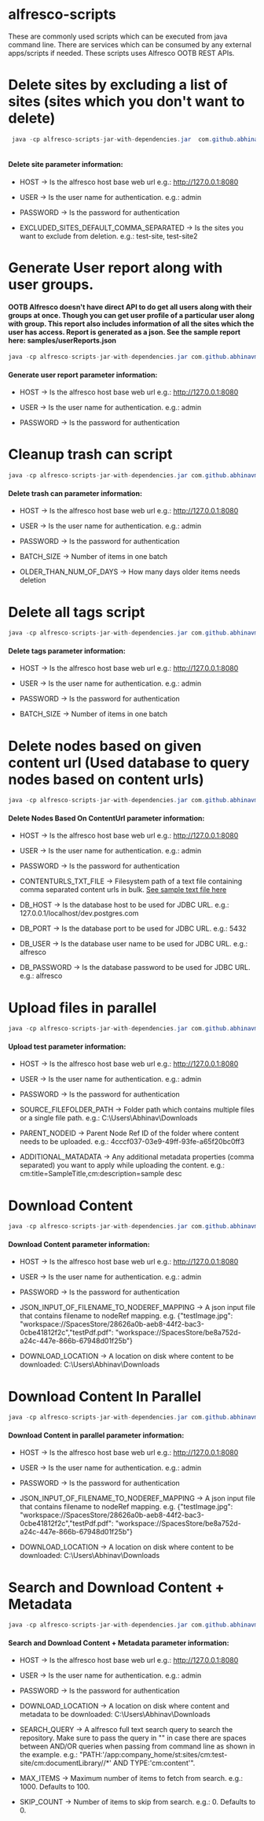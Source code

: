 # alfresco-scripts

These are commonly used scripts which can be executed from java command line. There are services which can be consumed by any external apps/scripts if needed. These scripts uses Alfresco OOTB REST APIs.



# Delete sites by excluding a list of sites (sites which you don't want to delete)
 
 ```java
  java -cp alfresco-scripts-jar-with-dependencies.jar  com.github.abhinavmishra14.site.service.test.DeleteSites [HOST] [USER] [PASSWORD] [EXCLUDED_SITES_DEFAULT_COMMA_SEPARATED]
  
 ```
 #### Delete site parameter information:

   - HOST -> Is the alfresco host base web url e.g.: http://127.0.0.1:8080
   
   - USER -> Is the user name for authentication. e.g.: admin
   
   - PASSWORD -> Is the password for authentication
   
   - EXCLUDED_SITES_DEFAULT_COMMA_SEPARATED -> Is the sites you want to exclude from deletion. e.g.: test-site, test-site2
   
 

# Generate User report along with user groups.

#### OOTB Alfresco doesn't have direct API to do get all users along with their groups at once. Though you can get user profile of a particular user along with group. This report also includes information of all the sites which the user has access. Report is generated as a json. See the sample report here: samples/userReports.json
 
 
 ```java 
 java -cp alfresco-scripts-jar-with-dependencies.jar com.github.abhinavmishra14.reports.test.GenerateUserReport [HOST] [USER] [PASSWORD]
 ```
 
 #### Generate user report parameter information:

   - HOST -> Is the alfresco host base web url e.g.: http://127.0.0.1:8080
   
   - USER -> Is the user name for authentication. e.g.: admin
   
   - PASSWORD -> Is the password for authentication
   
 

# Cleanup trash can script

 ```java
 java -cp alfresco-scripts-jar-with-dependencies.jar com.github.abhinavmishra14.trashcan.service.test.ClearTrashcan [HOST] [USER] [PASSWORD] [BATCH_SIZE] [OLDER_THAN_NUM_OF_DAYS]
 ```
 
 #### Delete trash can parameter information:

   - HOST -> Is the alfresco host base web url e.g.: http://127.0.0.1:8080
   
   - USER -> Is the user name for authentication. e.g.: admin
   
   - PASSWORD -> Is the password for authentication
   
   - BATCH_SIZE -> Number of items in one batch
   
   - OLDER_THAN_NUM_OF_DAYS -> How many days older items needs deletion
 
 

#  Delete all tags script

 ```java
 java -cp alfresco-scripts-jar-with-dependencies.jar com.github.abhinavmishra14.tags.test.DeleteTags [HOST] [USER] [PASSWORD] [BATCH_SIZE]
 ```
 
  #### Delete tags parameter information:

   - HOST -> Is the alfresco host base web url e.g.: http://127.0.0.1:8080
   
   - USER -> Is the user name for authentication. e.g.: admin
   
   - PASSWORD -> Is the password for authentication
   
   - BATCH_SIZE -> Number of items in one batch


#  Delete nodes based on given content url (Used database to query nodes based on content urls)

 ```java
 java -cp alfresco-scripts-jar-with-dependencies.jar com.github.abhinavmishra14.node.test.DeleteNodesBasedOnContentUrl [HOST] [USER] [PASSWORD] [CONTENTURLS_TXT_FILE] [DB_HOST] [DB_PORT] [DB_USER] [DB_PASSWORD]
 ```
 
  #### Delete Nodes Based On ContentUrl parameter information:

   - HOST -> Is the alfresco host base web url e.g.: http://127.0.0.1:8080
   
   - USER -> Is the user name for authentication. e.g.: admin
   
   - PASSWORD -> Is the password for authentication
   
   - CONTENTURLS_TXT_FILE -> Filesystem path of a text file containing comma separated content urls in bulk. [See sample text file here](https://github.com/abhinavmishra14/alfresco-scripts/blob/master/samples/contenturls.txt)
   
   - DB_HOST -> Is the database host to be used for JDBC URL. e.g.: 127.0.0.1/localhost/dev.postgres.com
   
   - DB_PORT -> Is the database port to be used for JDBC URL. e.g.: 5432
   
   - DB_USER -> Is the database user name to be used for JDBC URL. e.g.: alfresco
   
   - DB_PASSWORD -> Is the database password to be used for JDBC URL. e.g.: alfresco
   

#  Upload files in parallel

 ```java
 java -cp alfresco-scripts-jar-with-dependencies.jar com.github.abhinavmishra14.upload.test.UploadTest [HOST] [USER] [PASSWORD] [SOURCE_FILEFOLDER_PATH] [PARENT_NODEID] [ADDITIONAL_MATADATA]
 ```
 
  #### Upload test parameter information:

   - HOST -> Is the alfresco host base web url e.g.: http://127.0.0.1:8080
   
   - USER -> Is the user name for authentication. e.g.: admin
   
   - PASSWORD -> Is the password for authentication
   
   - SOURCE_FILEFOLDER_PATH -> Folder path which contains multiple files or a single file path. e.g.: C:\Users\Abhinav\Downloads
   
   - PARENT_NODEID -> Parent Node Ref ID of the folder where content needs to be uploaded. e.g.: 4cccf037-03e9-49ff-93fe-a65f20bc0ff3
   
   - ADDITIONAL_MATADATA -> Any additional metadata properties (comma separated) you want to apply while uploading the content. e.g.: cm:title=SampleTitle,cm:description=sample desc
  

#  Download Content

 ```java
 java -cp alfresco-scripts-jar-with-dependencies.jar com.github.abhinavmishra14.download.DownloadTest [HOST] [USER] [PASSWORD] [JSON_INPUT_OF_FILENAME_TO_NODEREF_MAPPING] [DOWNLOAD_LOCATION]
 ```
 
  #### Download Content parameter information:

   - HOST -> Is the alfresco host base web url e.g.: http://127.0.0.1:8080
   
   - USER -> Is the user name for authentication. e.g.: admin
   
   - PASSWORD -> Is the password for authentication
   
   - JSON_INPUT_OF_FILENAME_TO_NODEREF_MAPPING -> A json input file that contains filename to nodeRef mapping. e.g. {"testImage.jpg": "workspace://SpacesStore/28626a0b-aeb8-44f2-bac3-0cbe41812f2c","testPdf.pdf": "workspace://SpacesStore/be8a752d-a24c-447e-866b-67948d01f25b"}
   
   - DOWNLOAD_LOCATION -> A location on disk where content to be downloaded: C:\Users\Abhinav\Downloads
    

#  Download Content In Parallel

 ```java
 java -cp alfresco-scripts-jar-with-dependencies.jar com.github.abhinavmishra14.download.ParallelDownloadTest [HOST] [USER] [PASSWORD] [JSON_INPUT_OF_FILENAME_TO_NODEREF_MAPPING] [DOWNLOAD_LOCATION]
 ```
 
  #### Download Content in parallel parameter information:

   - HOST -> Is the alfresco host base web url e.g.: http://127.0.0.1:8080
   
   - USER -> Is the user name for authentication. e.g.: admin
   
   - PASSWORD -> Is the password for authentication
   
   - JSON_INPUT_OF_FILENAME_TO_NODEREF_MAPPING -> A json input file that contains filename to nodeRef mapping. e.g. {"testImage.jpg": "workspace://SpacesStore/28626a0b-aeb8-44f2-bac3-0cbe41812f2c","testPdf.pdf": "workspace://SpacesStore/be8a752d-a24c-447e-866b-67948d01f25b"}
   
   - DOWNLOAD_LOCATION -> A location on disk where content to be downloaded: C:\Users\Abhinav\Downloads

   
#  Search and Download Content + Metadata

 ```java
 java -cp alfresco-scripts-jar-with-dependencies.jar com.github.abhinavmishra14.download.SNDContentAndMetadataTest [HOST] [USER] [PASSWORD] [DOWNLOAD_LOCATION] [SEARCH_QUERY] [MAX_ITEMS] [SKIP_COUNT]
 ```
 
  #### Search and Download Content + Metadata parameter information:

   - HOST -> Is the alfresco host base web url e.g.: http://127.0.0.1:8080
   
   - USER -> Is the user name for authentication. e.g.: admin
   
   - PASSWORD -> Is the password for authentication
      
   - DOWNLOAD_LOCATION -> A location on disk where content and metadata to be downloaded: C:\Users\Abhinav\Downloads
   
   - SEARCH_QUERY -> A alfresco full text search query to search the repository. Make sure to pass the query in "" in case there are spaces between AND/OR queries when passing from command line as shown in the example. e.g.: "PATH:'/app:company_home/st:sites/cm:test-site/cm:documentLibrary//*' AND TYPE:'cm:content'". 
                    
   - MAX_ITEMS -> Maximum number of items to fetch from search. e.g.: 1000. Defaults to 100.
   
   - SKIP_COUNT -> Number of items to skip from search. e.g.: 0. Defaults to 0.
   
   